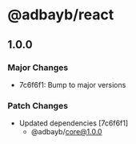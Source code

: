 # @adbayb/react

## 1.0.0

### Major Changes

-   7c6f6f1: Bump to major versions

### Patch Changes

-   Updated dependencies [7c6f6f1]
    -   @adbayb/core@1.0.0

